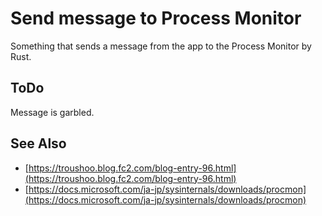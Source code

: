 # Send message to Process Monitor

Something that sends a message from the app to the Process Monitor by Rust.

## ToDo
Message is garbled.

## See Also
- [https://troushoo.blog.fc2.com/blog-entry-96.html](https://troushoo.blog.fc2.com/blog-entry-96.html)
- [https://docs.microsoft.com/ja-jp/sysinternals/downloads/procmon](https://docs.microsoft.com/ja-jp/sysinternals/downloads/procmon)
